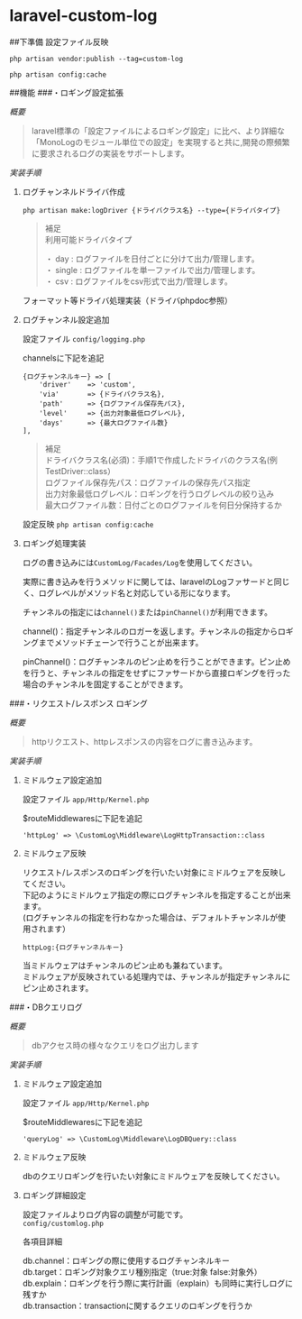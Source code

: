# laravel-custom-log
##下準備
設定ファイル反映

`php artisan vendor:publish --tag=custom-log`

`php artisan config:cache`

##機能
###・ロギング設定拡張

_概要_

>laravel標準の「設定ファイルによるロギング設定」に比べ、より詳細な「MonoLogのモジュール単位での設定」を実現すると共に,開発の際頻繁に要求されるログの実装をサポートします。

_実装手順_

1. ログチャンネルドライバ作成

   `php artisan make:logDriver {ドライバクラス名} --type={ドライバタイプ}`
   
   >補足  
   >利用可能ドライバタイプ
   >
   >・ day : ログファイルを日付ごとに分けて出力/管理します。  
   >・ single : ログファイルを単一ファイルで出力/管理します。  
   >・ csv : ログファイルをcsv形式で出力/管理します。
   
   フォーマット等ドライバ処理実装（ドライバphpdoc参照）
    
1. ログチャンネル設定追加
    
    設定ファイル  `config/logging.php`
    
    channelsに下記を追記
    ```
    {ログチャンネルキー} => [  
        'driver'    => 'custom',
        'via'       => {ドライバクラス名},  
        'path'      => {ログファイル保存先パス},
        'level'     => {出力対象最低ログレベル},
        'days'      => {最大ログファイル数}
    ],
    ```
   >補足  
   >ドライバクラス名(必須)：手順1で作成したドライバのクラス名(例 TestDriver::class）  
   >ログファイル保存先パス：ログファイルの保存先パス指定  
   >出力対象最低ログレベル：ロギングを行うログレベルの絞り込み  
   >最大ログファイル数：日付ごとのログファイルを何日分保持するか
   
   設定反映  `php artisan config:cache`
   
1. ロギング処理実装

    ログの書き込みには`CustomLog/Facades/Log`を使用してください。
    
    実際に書き込みを行うメソッドに関しては、laravelのLogファサードと同じく、ログレベルがメソッド名と対応している形になります。
    
    チャンネルの指定には`channel()`または`pinChannel()`が利用できます。
    
    channel()：指定チャンネルのロガーを返します。チャンネルの指定からロギングまでメソッドチェーンで行うことが出来ます。
    
    pinChannel()：ログチャンネルのピン止めを行うことができます。ピン止めを行うと、チャンネルの指定をせずにファサードから直接ロギングを行った場合のチャンネルを固定することができます。


###・リクエスト/レスポンス ロギング

_概要_

>httpリクエスト、httpレスポンスの内容をログに書き込みます。

_実装手順_

1. ミドルウェア設定追加

    設定ファイル `app/Http/Kernel.php`
    
    $routeMiddlewaresに下記を追記
    
    `'httpLog' => \CustomLog\Middleware\LogHttpTransaction::class`
    
1. ミドルウェア反映

    リクエスト/レスポンスのロギングを行いたい対象にミドルウェアを反映してください。  
    下記のようにミドルウェア指定の際にログチャンネルを指定することが出来ます。  
    (ログチャンネルの指定を行わなかった場合は、デフォルトチャンネルが使用されます）
    
    `httpLog:{ログチャンネルキー}`
    
    当ミドルウェアはチャンネルのピン止めも兼ねています。  
    ミドルウェアが反映されている処理内では、チャンネルが指定チャンネルにピン止めされます。
    
    
###・DBクエリログ    

_概要_

>dbアクセス時の様々なクエリをログ出力します

_実装手順_

1. ミドルウェア設定追加

    設定ファイル `app/Http/Kernel.php`
    
    $routeMiddlewaresに下記を追記
    
    `'queryLog' => \CustomLog\Middleware\LogDBQuery::class`
    
1. ミドルウェア反映

    dbのクエリロギングを行いたい対象にミドルウェアを反映してください。  

1. ロギング詳細設定
    
    設定ファイルよりログ内容の調整が可能です。  
    `config/customlog.php`
    
    各項目詳細
    
    db.channel：ロギングの際に使用するログチャンネルキー  
    db.target：ロギング対象クエリ種別指定（true:対象 false:対象外）  
    db.explain：ロギングを行う際に実行計画（explain）も同時に実行しログに残すか  
    db.transaction：transactionに関するクエリのロギングを行うか

    